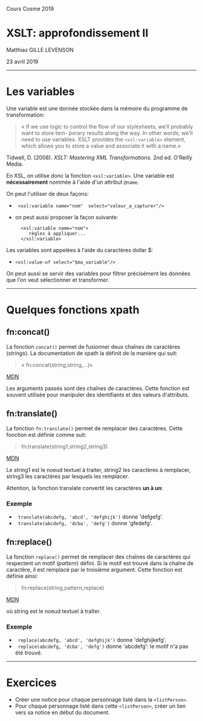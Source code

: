 ﻿Cours Cosme 2019

# XSLT: approfondissement II

Matthias GILLE LEVENSON

23 avril 2019

---

# Les variables

Une variable est une donnée stockée dans la mémoire du programme de transformation: 

>« If we use logic to control the flow of our stylesheets, we’ll probably want to store tem-
porary results along the way. In other words, we’ll need to use variables. XSLT provides
the ``<xsl:variable>`` element, which allows you to store a value and associate it with a
name.»

Tidwell, D. (2008). *XSLT: Mastering XML Transformations.* 2nd ed. O’Reilly Media.


En XSL, on utilise donc la fonction ``<xsl:variable>``. Une variable est  **nécessairement** nommée à l'aide d'un attribut ``@name``. 

On peut l'utiliser de deux façons: 

- `` <xsl:variable name="nom"  select="valeur_a_capturer"/>``

- on peut aussi proposer la façon suivante: 

        
        <xsl:variable name="nom">
           règles à appliquer...
        </xsl:variable>
        

Les variables sont appelées à l'aide du caractères dollar $:

- ``<xsl:value-of select="$ma_variable"/>``


On peut aussi se servir des variables pour filtrer précisément les données que l'on veut sélectionner et transformer. 

---

# Quelques fonctions xpath

## fn:concat()

La fonction ``concat()`` permet de fusionner deux chaînes de caractères (*strings*). La documentation de xpath la définit de la manière qui suit: 
>« fn:concat(string,string,...)»

[MDN](https://www.w3schools.com/xml/xsl_functions.asp)

Les arguments passés sont des chaînes de caractères. Cette fonction est souvent utilisée pour manipuler des identifiants et des valeurs d'attributs.

## fn:translate()
La fonction ``fn:translate()`` permet de remplacer des caractères. Cette fonction est définie comme suit:

>fn:translate(string1,string2,string3)

[MDN](https://www.w3schools.com/xml/xsl_functions.asp)

Le string1 est le noeud textuel à traiter, string2 les caractères à remplacer, string3 les caractères par lesquels les remplacer.

Attention, la fonction translate convertit les caractères **un à un**:


### Exemple

- ``` translate(abcdefg, 'abcd', 'defghijk')``` donne 'defgefg'.
- ``` translate(abcdefg, 'dcba', 'defg')``` donne 'gfedefg'.

## fn:replace()
La fonction ``replace()`` permet de remplacer des chaînes de caractères qui respectent un motif (*pattern*) défini. Si le motif est trouvé dans la chaîne de caractère, il est remplacé par le troisième argument. Cette fonction est définie ainsi: 

> fn:replace(string,pattern,replace)

[MDN](https://www.w3schools.com/xml/xsl_functions.asp)

où string est le noeud textuel à traîter. 
### Exemple


- ``` replace(abcdefg, 'abcd', 'defghijk')``` donne 'defghijkefg'.
- ``` replace(abcdefg, 'dcba', 'defg')``` donne 'abcdefg': le motif n'a pas été trouvé.

---

# Exercices 
- Créer une notice pour chaque personnage listé dans la ``<listPerson>``.
- Pour chaque personnage listé dans cette ``<listPerson>``, créer un lien vers sa notice en début du document. 


